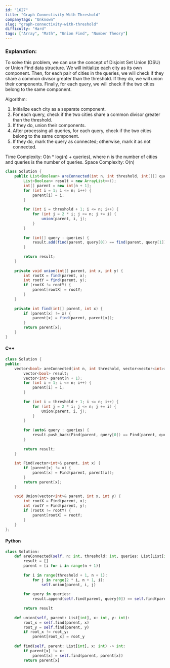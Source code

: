 ```yaml
---
id: "1627"
title: "Graph Connectivity With Threshold"
companyTags: "Unknown"
slug: "graph-connectivity-with-threshold"
difficulty: "Hard"
tags: ["Array", "Math", "Union Find", "Number Theory"]
---
```


### Explanation:
To solve this problem, we can use the concept of Disjoint Set Union (DSU) or Union Find data structure. We will initialize each city as its own component. Then, for each pair of cities in the queries, we will check if they share a common divisor greater than the threshold. If they do, we will union their components. Finally, for each query, we will check if the two cities belong to the same component.

Algorithm:
1. Initialize each city as a separate component.
2. For each query, check if the two cities share a common divisor greater than the threshold.
3. If they do, union their components.
4. After processing all queries, for each query, check if the two cities belong to the same component.
5. If they do, mark the query as connected; otherwise, mark it as not connected.

Time Complexity: O(n * log(n) + queries), where n is the number of cities and queries is the number of queries.
Space Complexity: O(n)

```java
class Solution {
    public List<Boolean> areConnected(int n, int threshold, int[][] queries) {
        List<Boolean> result = new ArrayList<>();
        int[] parent = new int[n + 1];
        for (int i = 1; i <= n; i++) {
            parent[i] = i;
        }
        
        for (int i = threshold + 1; i <= n; i++) {
            for (int j = 2 * i; j <= n; j += i) {
                union(parent, i, j);
            }
        }
        
        for (int[] query : queries) {
            result.add(find(parent, query[0]) == find(parent, query[1]));
        }
        
        return result;
    }
    
    private void union(int[] parent, int x, int y) {
        int rootX = find(parent, x);
        int rootY = find(parent, y);
        if (rootX != rootY) {
            parent[rootX] = rootY;
        }
    }
    
    private int find(int[] parent, int x) {
        if (parent[x] != x) {
            parent[x] = find(parent, parent[x]);
        }
        return parent[x];
    }
}
```

#### C++
```cpp
class Solution {
public:
    vector<bool> areConnected(int n, int threshold, vector<vector<int>>& queries) {
        vector<bool> result;
        vector<int> parent(n + 1);
        for (int i = 1; i <= n; i++) {
            parent[i] = i;
        }
        
        for (int i = threshold + 1; i <= n; i++) {
            for (int j = 2 * i; j <= n; j += i) {
                Union(parent, i, j);
            }
        }
        
        for (auto& query : queries) {
            result.push_back(Find(parent, query[0]) == Find(parent, query[1]));
        }
        
        return result;
    }
    
    int Find(vector<int>& parent, int x) {
        if (parent[x] != x) {
            parent[x] = Find(parent, parent[x]);
        }
        return parent[x];
    }
    
    void Union(vector<int>& parent, int x, int y) {
        int rootX = Find(parent, x);
        int rootY = Find(parent, y);
        if (rootX != rootY) {
            parent[rootX] = rootY;
        }
    }
};
```

#### Python
```python
class Solution:
    def areConnected(self, n: int, threshold: int, queries: List[List[int]]) -> List[bool]:
        result = []
        parent = [i for i in range(n + 1)]
        
        for i in range(threshold + 1, n + 1):
            for j in range(2 * i, n + 1, i):
                self.union(parent, i, j)
        
        for query in queries:
            result.append(self.find(parent, query[0]) == self.find(parent, query[1]))
        
        return result
    
    def union(self, parent: List[int], x: int, y: int):
        root_x = self.find(parent, x)
        root_y = self.find(parent, y)
        if root_x != root_y:
            parent[root_x] = root_y
    
    def find(self, parent: List[int], x: int) -> int:
        if parent[x] != x:
            parent[x] = self.find(parent, parent[x])
        return parent[x]
```